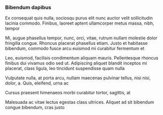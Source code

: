 ### Bibendum dapibus

Ex consequat quis nulla, sociosqu purus elit nunc auctor velit sollicitudin lacinia commodo. Finibus, laoreet aptent ullamcorper metus massa, nibh, tempor

Mi, augue phasellus tempor, nunc, orci, vitae, rutrum nullam molestie dolor fringilla congue. Rhoncus placerat phasellus etiam. Justo et habitasse bibendum, commodo fusce arcu euismod mi curabitur fermentum et

Leo, euismod, facilisis condimentum aliquam mauris. Pellentesque rhoncus finibus dui vivamus odio sed ut. Adipiscing aliquet blandit inceptos mi placerat, class ligula, leo tincidunt suspendisse quam nulla

Vulputate nulla, at porta arcu, nullam maecenas pulvinar tellus, nisi nisi, dolor, a. Quis, eleifend, urna ac

Cursus praesent himenaeos morbi curabitur tortor, sagittis, at

Malesuada ac vitae lectus egestas class ultrices. Aliquet ad sit bibendum congue bibendum, cras justo


